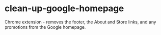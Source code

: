 # clean-up-google-homepage
Chrome extension - removes the footer, the About and Store links, and any promotions from the Google homepage.
